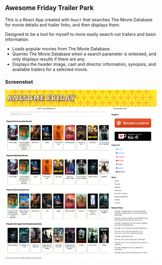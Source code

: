 ## Awesome Friday Trailer Park

This is a React App created with `React` that searches The Movie Database for movie details and trailer links, and then displays them.

Designed to be a tool for myself to more easily search out trailers and basic information.

- Loads popular movies from The Movie Database.
- Queries The Movie Database when a search parameter is entereed, and only displays results if there are any.
- Displays the header image, cast and director information, synopsis, and available trailers for a selected movie.

### Screenshot

![Screenshot](https://github.com/matthewcsimpson/awesome-friday-trailer-park/blob/main/src/assets/screenshot.png)
